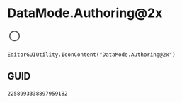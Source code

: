 # DataMode.Authoring@2x
![](/img/DataMode.Authoring@2x.png)

``` CSharp
EditorGUIUtility.IconContent("DataMode.Authoring@2x")
```
## GUID
```
2258993338897959182
```
